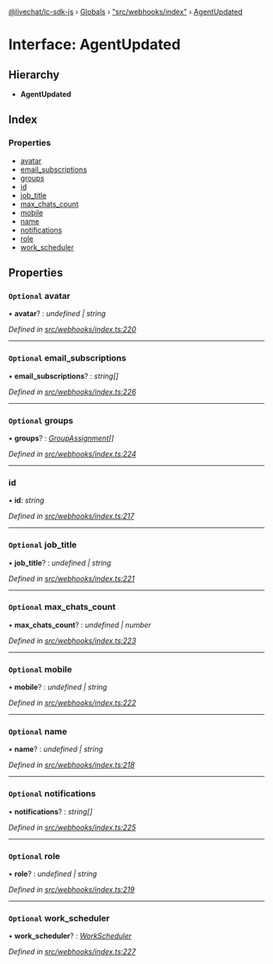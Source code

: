 [@livechat/lc-sdk-js](../README.md) › [Globals](../globals.md) › ["src/webhooks/index"](../modules/_src_webhooks_index_.md) › [AgentUpdated](_src_webhooks_index_.agentupdated.md)

# Interface: AgentUpdated

## Hierarchy

* **AgentUpdated**

## Index

### Properties

* [avatar](_src_webhooks_index_.agentupdated.md#optional-avatar)
* [email_subscriptions](_src_webhooks_index_.agentupdated.md#optional-email_subscriptions)
* [groups](_src_webhooks_index_.agentupdated.md#optional-groups)
* [id](_src_webhooks_index_.agentupdated.md#id)
* [job_title](_src_webhooks_index_.agentupdated.md#optional-job_title)
* [max_chats_count](_src_webhooks_index_.agentupdated.md#optional-max_chats_count)
* [mobile](_src_webhooks_index_.agentupdated.md#optional-mobile)
* [name](_src_webhooks_index_.agentupdated.md#optional-name)
* [notifications](_src_webhooks_index_.agentupdated.md#optional-notifications)
* [role](_src_webhooks_index_.agentupdated.md#optional-role)
* [work_scheduler](_src_webhooks_index_.agentupdated.md#optional-work_scheduler)

## Properties

### `Optional` avatar

• **avatar**? : *undefined | string*

*Defined in [src/webhooks/index.ts:220](https://github.com/livechat/lc-sdk-js/blob/de56f05/src/webhooks/index.ts#L220)*

___

### `Optional` email_subscriptions

• **email_subscriptions**? : *string[]*

*Defined in [src/webhooks/index.ts:226](https://github.com/livechat/lc-sdk-js/blob/de56f05/src/webhooks/index.ts#L226)*

___

### `Optional` groups

• **groups**? : *[GroupAssignment](_src_webhooks_index_.groupassignment.md)[]*

*Defined in [src/webhooks/index.ts:224](https://github.com/livechat/lc-sdk-js/blob/de56f05/src/webhooks/index.ts#L224)*

___

###  id

• **id**: *string*

*Defined in [src/webhooks/index.ts:217](https://github.com/livechat/lc-sdk-js/blob/de56f05/src/webhooks/index.ts#L217)*

___

### `Optional` job_title

• **job_title**? : *undefined | string*

*Defined in [src/webhooks/index.ts:221](https://github.com/livechat/lc-sdk-js/blob/de56f05/src/webhooks/index.ts#L221)*

___

### `Optional` max_chats_count

• **max_chats_count**? : *undefined | number*

*Defined in [src/webhooks/index.ts:223](https://github.com/livechat/lc-sdk-js/blob/de56f05/src/webhooks/index.ts#L223)*

___

### `Optional` mobile

• **mobile**? : *undefined | string*

*Defined in [src/webhooks/index.ts:222](https://github.com/livechat/lc-sdk-js/blob/de56f05/src/webhooks/index.ts#L222)*

___

### `Optional` name

• **name**? : *undefined | string*

*Defined in [src/webhooks/index.ts:218](https://github.com/livechat/lc-sdk-js/blob/de56f05/src/webhooks/index.ts#L218)*

___

### `Optional` notifications

• **notifications**? : *string[]*

*Defined in [src/webhooks/index.ts:225](https://github.com/livechat/lc-sdk-js/blob/de56f05/src/webhooks/index.ts#L225)*

___

### `Optional` role

• **role**? : *undefined | string*

*Defined in [src/webhooks/index.ts:219](https://github.com/livechat/lc-sdk-js/blob/de56f05/src/webhooks/index.ts#L219)*

___

### `Optional` work_scheduler

• **work_scheduler**? : *[WorkScheduler](../modules/_src_webhooks_index_.md#workscheduler)*

*Defined in [src/webhooks/index.ts:227](https://github.com/livechat/lc-sdk-js/blob/de56f05/src/webhooks/index.ts#L227)*
